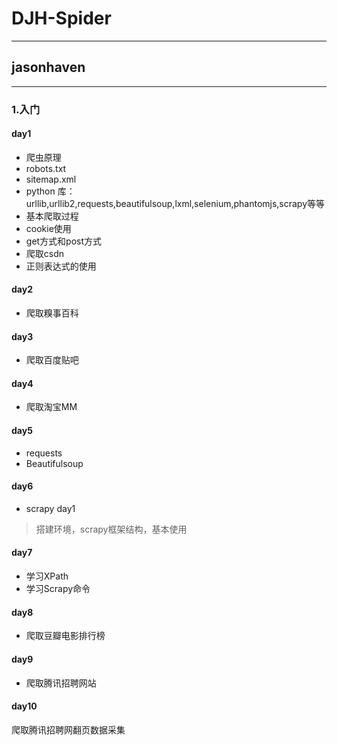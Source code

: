 # DJH-Spider
---
## jasonhaven
---
### 1.入门
#### day1
- 爬虫原理
- robots.txt
- sitemap.xml
- python 库：urllib,urllib2,requests,beautifulsoup,lxml,selenium,phantomjs,scrapy等等
- 基本爬取过程
- cookie使用
- get方式和post方式
- 爬取csdn
- 正则表达式的使用
#### day2
- 爬取糗事百科
#### day3
- 爬取百度贴吧
#### day4
- 爬取淘宝MM
#### day5
- requests
- Beautifulsoup
#### day6
- scrapy day1
> 搭建环境，scrapy框架结构，基本使用

#### day7
- 学习XPath
- 学习Scrapy命令

#### day8
- 爬取豆瓣电影排行榜

#### day9
- 爬取腾讯招聘网站

#### day10
 爬取腾讯招聘网翻页数据采集

